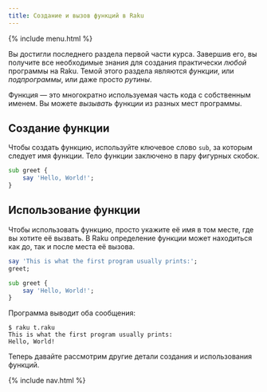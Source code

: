 ```yaml
---
title: Создание и вызов функций в Raku
---
```


{% include menu.html %}

Вы достигли последнего раздела первой части курса. Завершив его, вы получите все необходимые знания для создания практически _любой_ программы на Raku. Темой этого раздела являются _функции_, или _подпрограммы_, или даже просто _рутины_.

Функция — это многократно используемая часть кода с собственным именем. Вы можете _вызывать_ функции из разных мест программы.

## Создание функции

Чтобы создать функцию, используйте ключевое слово `sub`, за которым следует имя функции. Тело функции заключено в пару фигурных скобок.

```raku
sub greet {
    say 'Hello, World!';
}
```

## Использование функции

Чтобы использовать функцию, просто укажите её имя в том месте, где вы хотите её вызвать. В Raku определение функции может находиться как до, так и после места её вызова.

```raku
say 'This is what the first program usually prints:';
greet;    

sub greet {
    say 'Hello, World!';
}
```

Программа выводит оба сообщения:

```console
$ raku t.raku
This is what the first program usually prints:
Hello, World!
```

Теперь давайте рассмотрим другие детали создания и использования функций.

{% include nav.html %}